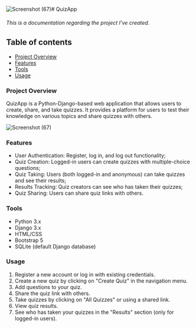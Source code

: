![Screenshot (67)](https://github.com/user-attachments/assets/6b585e91-1b39-4990-bff7-d6bab1f23227)# QuizApp
###### This is a documentation regarding the project I've created.

## Table of contents

 - [Project Overview](#project-overview)
 - [Features](#features)
 - [Tools](#tools)
 - [Usage](#usage)


### Project Overview

QuizApp is a Python-Django-based web application that allows users to create, share, and take quizzes. It provides a platform for users to test their knowledge on various topics and share quizzes with others.

![Screenshot (67)](https://github.com/user-attachments/assets/75275698-61dd-40df-852e-200039bd579a)


### Features

- User Authentication: Register, log in, and log out functionality;
- Quiz Creation: Logged-in users can create quizzes with multiple-choice questions;
- Quiz Taking: Users (both logged-in and anonymous) can take quizzes and see their results;
- Results Tracking: Quiz creators can see who has taken their quizzes;
- Quiz Sharing: Users can share quiz links with others.

### Tools

- Python 3.x
- Django 3.x
- HTML/CSS
- Bootstrap 5
- SQLite (default Django database)

### Usage

1. Register a new account or log in with existing credentials.
2. Create a new quiz by clicking on "Create Quiz" in the navigation menu.
3. Add questions to your quiz.
4. Share the quiz link with others.
5. Take quizzes by clicking on "All Quizzes" or using a shared link.
6. View quiz results.
7. See who has taken your quizzes in the "Results" section (only for logged-in users).





